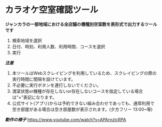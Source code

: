 # カラオケ空室確認ツール
**ジャンカラの一部地域における全店舗の機種別空室数を表形式で出力するツールです**

1. 検索地域を選択
2. 日付、時刻、利用人数、利用時間、コースを選択
3. 実行

***注意***
1. 本ツールはWebスクレイピングを利用しているため、スクレイピングの際の実行時間に間隔を設けています。
2. 不必要に実行ボタンを連打しないでください。
3. 満室状態or機種が存在しないor存在しないコースを指定している場合は"×"表記になります。
4. 公式サイト(アプリ)からは予約できない組み合わせであっても、通常利用で空き部屋がある場合は空き部屋数が表示されます。(夕方フリー 13:00~等)

***動作の様子***
https://www.youtube.com/watch?v=APArnzlcRPA
